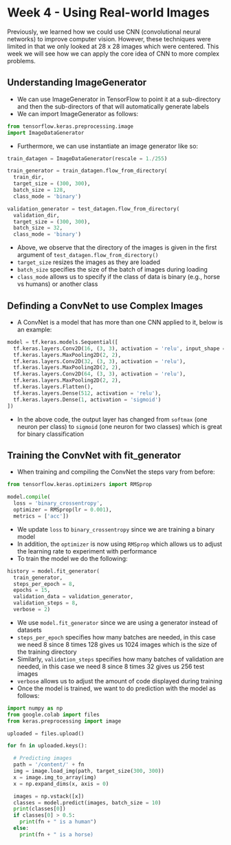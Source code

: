 # Week 4 - Using Real-world Images

Previously, we learned how we could use CNN (convolutional neural networks) to improve computer vision. However, these techniques were limited in that we only looked at 28 x 28 images which were centered. This week we will see how we can apply the core idea of CNN to more complex problems.

## Understanding ImageGenerator

- We can use ImageGenerator in TensorFlow to point it at a sub-directory and then the sub-directors of that will automatically generate labels
- We can import ImageGenerator as follows:

```python
from tensorflow.keras.preprocessing.image
import ImageDataGenerator
```

- Furthermore, we can use instantiate an image generator like so:

```python
train_datagen = ImageDataGenerator(rescale = 1./255)

train_generator = train_datagen.flow_from_directory(
  train_dir,
  target_size = (300, 300),
  batch_size = 128,
  class_mode = 'binary')

validation_generator = test_datagen.flow_from_directory(
  validation_dir,
  target_size = (300, 300),
  batch_size = 32,
  class_mode = 'binary')
```

- Above, we observe that the directory of the images is given in the first argument of `test_datagen.flow_from_directory()`
- `target_size` resizes the images as they are loaded
- `batch_size` specifies the size of the batch of images during loading
- `class_mode` allows us to specify if the class of data is binary (e.g., horse vs humans) or another class

## Definding a ConvNet to use Complex Images

- A ConvNet is a model that has more than one CNN applied to it, below is an example:

```python
model = tf.keras.models.Sequential([
  tf.keras.layers.Conv2D(16, (3, 3), activation = 'relu', input_shape = (300, 300, 3)),
  tf.keras.layers.MaxPooling2D(2, 2),
  tf.keras.layers.Conv2D(32, (3, 3), activation = 'relu'),
  tf.keras.layers.MaxPooling2D(2, 2),
  tf.keras.layers.Conv2D(64, (3, 3), activation = 'relu'),
  tf.keras.layers.MaxPooling2D(2, 2),
  tf.keras.layers.Flatten(),
  tf.keras.layers.Dense(512, activation = 'relu'),
  tf.keras.layers.Dense(1, activation = 'sigmoid')
])
```

- In the above code, the output layer has changed from `softmax` (one neuron per class) to `sigmoid` (one neuron for two classes) which is great for binary classification

## Training the ConvNet with fit_generator

- When training and compiling the ConvNet the steps vary from before:

```python
from tensorflow.keras.optimizers import RMSprop

model.compile(
  loss = 'binary_crossentropy',
  optimizer = RMSprop(lr = 0.001),
  metrics = ['acc'])
```

- We update `loss` to `binary_crossentropy` since we are training a binary model
- In addition, the `optimizer` is now using `RMSprop` which allows us to adjust the learning rate to experiment with performance
- To train the model we do the following:

```python
history = model.fit_generator(
  train_generator,
  steps_per_epoch = 8,
  epochs = 15,
  validation_data = validation_generator,
  validation_steps = 8,
  verbose = 2)
```

- We use `model.fit_generator` since we are using a generator instead of datasets
- `steps_per_epoch` specifies how many batches are needed, in this case we need 8 since 8 times 128 gives us 1024 images which is the size of the training directory
- Similarly, `validation_steps` specifies how many batches of validation are needed, in this case we need 8 since 8 times 32 gives us 256 test images
- `verbose` allows us to adjust the amount of code displayed during training
- Once the model is trained, we want to do prediction with the model as follows:

```python
import numpy as np
from google.colab import files
from keras.preprocessing import image

uploaded = files.upload()

for fn in uploaded.keys():

  # Predicting images
  path = '/content/' + fn
  img = image.load_img(path, target_size(300, 300))
  x = image.img_to_array(img)
  x = np.expand_dims(x, axis = 0)

  images = np.vstack([x])
  classes = model.predict(images, batch_size = 10)
  print(classes[0])
  if classes[0] > 0.5:
    print(fn + " is a human")
  else:
    print(fn + " is a horse)
```
